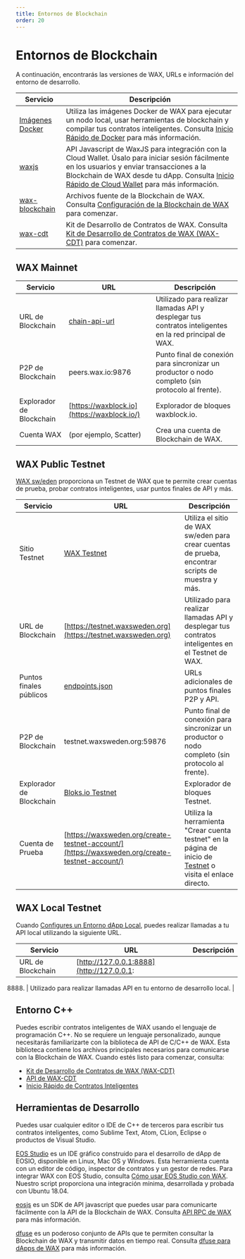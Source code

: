 ```yaml
---
title: Entornos de Blockchain
order: 20
---
```


# Entornos de Blockchain

A continuación, encontrarás las versiones de WAX, URLs e información del entorno de desarrollo.

| Servicio | Descripción |
|---------|-------------|
| [Imágenes Docker](https://hub.docker.com/u/waxteam) | Utiliza las imágenes Docker de WAX para ejecutar un nodo local, usar herramientas de blockchain y compilar tus contratos inteligentes. Consulta [Inicio Rápido de Docker](/es/build/dapp-development/docker-setup/) para más información. |
| [waxjs](https://github.com/worldwide-asset-exchange/waxjs) | API Javascript de WaxJS para integración con la Cloud Wallet. Úsalo para iniciar sesión fácilmente en los usuarios y enviar transacciones a la Blockchain de WAX desde tu dApp. Consulta [Inicio Rápido de Cloud Wallet](/es/build/cloud-wallet/waxjs/waxjs_qstart) para más información. |
| [wax-blockchain](https://github.com/worldwide-asset-exchange/wax-blockchain) | Archivos fuente de la Blockchain de WAX. Consulta [Configuración de la Blockchain de WAX](/es/build/dapp-development/wax-blockchain-setup/) para comenzar. |
| [wax-cdt](https://github.com/worldwide-asset-exchange/wax-cdt) | Kit de Desarrollo de Contratos de WAX. Consulta [Kit de Desarrollo de Contratos de WAX (WAX-CDT)](/es/build/dapp-development/wax-cdt/) para comenzar. |

## WAX Mainnet

| Servicio | URL | Descripción |
|---------|-----|-------------|
| URL de Blockchain | [chain-api-url](/es/operate/wax-infrastructure/#public-and-free-api-service-providers) | Utilizado para realizar llamadas API y desplegar tus contratos inteligentes en la red principal de WAX. |
| P2P de Blockchain | peers.wax.io:9876 | Punto final de conexión para sincronizar un productor o nodo completo (sin protocolo al frente). |
| Explorador de Blockchain | [https://waxblock.io](https://waxblock.io/) | Explorador de bloques waxblock.io. |
| Cuenta WAX | (por ejemplo, Scatter) | Crea una cuenta de Blockchain de WAX. |

## WAX Public Testnet

[WAX sw/eden](https://waxsweden.org/) proporciona un Testnet de WAX que te permite crear cuentas de prueba, probar contratos inteligentes, usar puntos finales de API y más.

| Servicio | URL | Descripción |
|---------|-----|-------------|
| Sitio Testnet | [WAX Testnet](https://waxsweden.org/testnet/) | Utiliza el sitio de WAX sw/eden para crear cuentas de prueba, encontrar scripts de muestra y más. |
| URL de Blockchain | [https://testnet.waxsweden.org](https://testnet.waxsweden.org) | Utilizado para realizar llamadas API y desplegar tus contratos inteligentes en el Testnet de WAX. |
| Puntos finales públicos | [endpoints.json](https://github.com/eosswedenorg/waxtestnet/tree/master/endpoints) | URLs adicionales de puntos finales P2P y API. |
| P2P de Blockchain | testnet.waxsweden.org:59876 | Punto final de conexión para sincronizar un productor o nodo completo (sin protocolo al frente). |
| Explorador de Blockchain | [Bloks.io Testnet](https://local.bloks.io/?nodeUrl=testnet.waxsweden.org&coreSymbol=WAX&corePrecision=8&systemDomain=eosio&hyperionUrl=https%3A%2F%2Ftestnet.waxsweden.org) | Explorador de bloques Testnet. |
| Cuenta de Prueba | [https://waxsweden.org/create-testnet-account/](https://waxsweden.org/create-testnet-account/) | Utiliza la herramienta "Crear cuenta testnet" en la página de inicio de [Testnet](https://waxsweden.org/testnet/) o visita el enlace directo. |

## WAX Local Testnet

Cuando [Configures un Entorno dApp Local](/es/build/dapp-development/), puedes realizar llamadas a tu API local utilizando la siguiente URL.

| Servicio | URL | Descripción |
|---------|-----|-------------|
| URL de Blockchain | [http://127.0.0.1:8888](http://127.0.0.1:

8888) | Utilizado para realizar llamadas API en tu entorno de desarrollo local. |

## Entorno C++

Puedes escribir contratos inteligentes de WAX usando el lenguaje de programación C++. No se requiere un lenguaje personalizado, aunque necesitarás familiarizarte con la biblioteca de API de C/C++ de WAX. Esta biblioteca contiene los archivos principales necesarios para comunicarse con la Blockchain de WAX. Cuando estés listo para comenzar, consulta:

- [Kit de Desarrollo de Contratos de WAX (WAX-CDT)](/es/build/dapp-development/wax-cdt/)
- [API de WAX-CDT](/learn/api-reference/cdt_api/)
- [Inicio Rápido de Contratos Inteligentes](/es/build/dapp-development/smart-contract-quickstart/)

## Herramientas de Desarrollo

Puedes usar cualquier editor o IDE de C++ de terceros para escribir tus contratos inteligentes, como Sublime Text, Atom, CLion, Eclipse o productos de Visual Studio.

[EOS Studio](https://www.eosstudio.io/) es un IDE gráfico construido para el desarrollo de dApp de EOSIO, disponible en Linux, Mac OS y Windows. Esta herramienta cuenta con un editor de código, inspector de contratos y un gestor de redes. Para integrar WAX con EOS Studio, consulta [Cómo usar EOS Studio con WAX](https://github.com/worldwide-asset-exchange/wax-blockchain/tree/develop/samples/eos-studio). Nuestro script proporciona una integración mínima, desarrollada y probada con Ubuntu 18.04.

[eosjs](https://github.com/EOSIO/eosjs) es un SDK de API javascript que puedes usar para comunicarte fácilmente con la API de la Blockchain de WAX. Consulta [API RPC de WAX](/es/learn/api-reference/rpc_api/) para más información.

[dfuse](https://www.dfuse.io) es un poderoso conjunto de APIs que te permiten consultar la Blockchain de WAX y transmitir datos en tiempo real. Consulta [dfuse para dApps de WAX](/es/learn/api-reference/dfuse/) para más información.